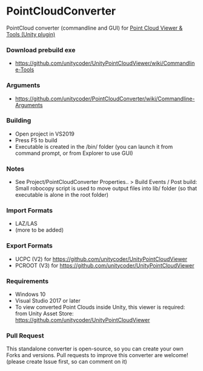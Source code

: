 # PointCloudConverter
PointCloud converter (commandline and GUI) for [Point Cloud Viewer &amp; Tools (Unity plugin)](https://assetstore.unity.com/packages/tools/utilities/point-cloud-viewer-and-tools-16019?aid=1101lGti)

### Download prebuild exe
- https://github.com/unitycoder/UnityPointCloudViewer/wiki/Commandline-Tools

### Arguments
- https://github.com/unitycoder/PointCloudConverter/wiki/Commandline-Arguments

### Building
- Open project in VS2019
- Press F5 to build
- Executable is created in the /bin/ folder (you can launch it from command prompt, or from Explorer to use GUI)

### Notes
- See Project/PointCloudConverter Properties.. > Build Events / Post build: Small robocopy script is used to move output files into lib/ folder (so that executable is alone in the root folder)

### Import Formats
- LAZ/LAS
- (more to be added)

### Export Formats
- UCPC (V2) for https://github.com/unitycoder/UnityPointCloudViewer
- PCROOT (V3) for https://github.com/unitycoder/UnityPointCloudViewer

### Requirements
- Windows 10
- Visual Studio 2017 or later
- To view converted Point Clouds inside Unity, this viewer is required: from Unity Asset Store: https://github.com/unitycoder/UnityPointCloudViewer

### Pull Request
This standalone converter is open-source, so you can create your own Forks and versions.
Pull requests to improve this converter are welcome! (please create Issue first, so can comment on it)
